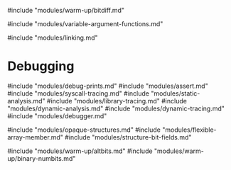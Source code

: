 #include "modules/warm-up/bitdiff.md"

#include "modules/variable-argument-functions.md"

#include "modules/linking.md"

# Debugging

#include "modules/debug-prints.md"
#include "modules/assert.md"
#include "modules/syscall-tracing.md"
#include "modules/static-analysis.md"
#include "modules/library-tracing.md"
#include "modules/dynamic-analysis.md"
#include "modules/dynamic-tracing.md"
#include "modules/debugger.md"

#include "modules/opaque-structures.md"
#include "modules/flexible-array-member.md"
#include "modules/structure-bit-fields.md"

#include "modules/warm-up/altbits.md"
#include "modules/warm-up/binary-numbits.md"
